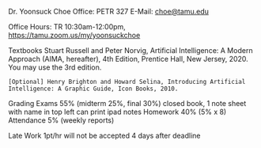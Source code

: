 Dr. Yoonsuck Choe
Office: PETR 327
E-Mail: choe@tamu.edu

Office Hours: TR 10:30am-12:00pm, https://tamu.zoom.us/my/yoonsuckchoe

Textbooks
    Stuart Russell and Peter Norvig, Artificial Intelligence: A Modern Approach (AIMA, hereafter), 4th Edition, Prentice Hall, New Jersey, 2020. You may use the 3rd edition.

    [Optional] Henry Brighton and Howard Selina, Introducing Artificial Intelligence: A Graphic Guide, Icon Books, 2010.

Grading
    Exams 55% (midterm 25%, final 30%)
        closed book, 1 note sheet with name in top left
            can print ipad notes
    Homework 40% (5% x 8)
    Attendance 5% (weekly reports)

Late Work
    1pt/hr
    will not be accepted 4 days after deadline